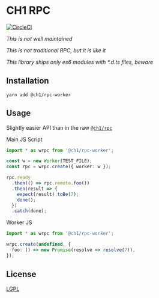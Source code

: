 # CH1 RPC

[![CircleCI](https://circleci.com/gh/bennett000/ch1-rpc-worker.svg?style=svg)](https://circleci.com/gh/bennett000/ch1-rpc-worker)

_This is not well maintained_

_This is not traditional RPC, but it is like it_

_This library ships only es6 modules with \*.d.ts files, beware_

## Installation

`yarn add @ch1/rpc-worker`

## Usage

Slightly easier API than in the raw [`@ch1/rpc`](https://github.com/bennett000/ch1-rpc 'CH1 RPC')

Main JS Script

```ts
import * as wrpc from '@ch1/rpc-worker';

const w = new Worker(TEST_FILE);
const rpc = wrpc.create({ worker: w });

rpc.ready
  .then(() => rpc.remote.foo())
  .then(result => {
    expect(result).toBe(7);
    done();
  })
  .catch(done);
```

Worker JS

```ts
import * as wrpc from '@ch1/rpc-worker';

wrpc.create(undefined, {
  foo: () => new Promise(resolve => resolve(7)),
});
```

## License

[LGPL](./LICENSE 'Lesser GNU Public License')
